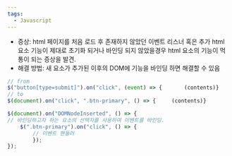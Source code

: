 ```yaml
---
tags:
  - Javascript
---
```



- 증상: html 페이지를 처음 로드 후 존재하지 않았던 이벤트 리스너 혹은 추가 html 요소 기능이 제대로 초기화 되거나 바인딩 되지 않았을경우 html 요소의 기능이 먹통이 되는 증상을 발견.
- 해결 방법: 새 요소가 추가된 이후의 DOM에 기능을 바인딩 하면 해결할 수 있음

```js
// from
$("button[type=submit]").on("click", (event) => {		(contents)}
// to
$(document).on("click", ".btn-primary", () => {		(contents)}
```

  

```js
$(document).on("DOMNodeInserted", () => {  
// 바인딩하고자 하는 요소의 선택자를 사용하여 이벤트를 바인딩.  
	$(".btn-primary").on("click", () => {    
		// 이벤트 핸들러  
		});
});
```